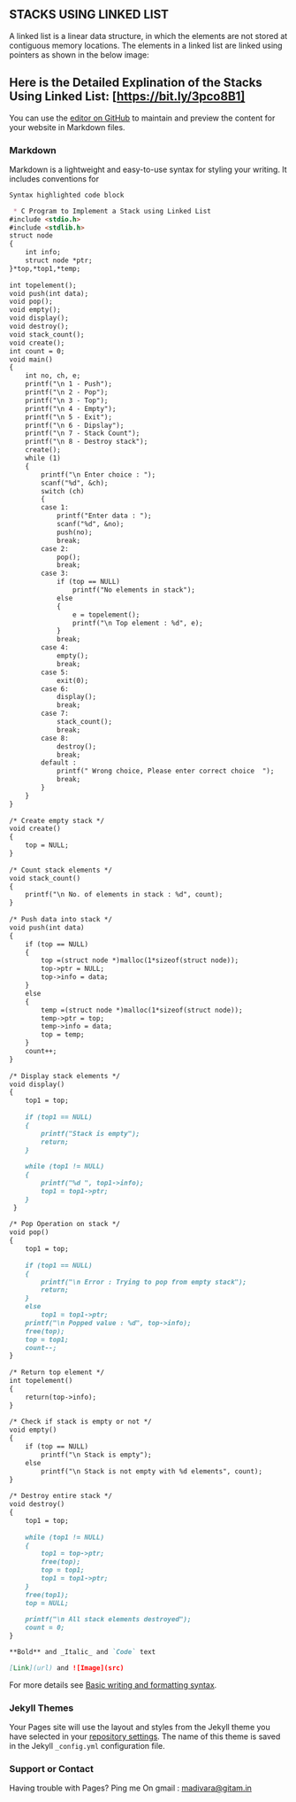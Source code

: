 ## STACKS USING LINKED LIST

A linked list is a linear data structure, in which the elements are not stored at contiguous memory locations. The elements in a linked list are linked using pointers as shown in the below image:

## Here is the Detailed Explination of the Stacks Using Linked List: [https://bit.ly/3pco8B1]
You can use the [editor on GitHub](https://github.com/manjunath-23/Stacks-Using-Linked-Linked-List-In-C-Language.c/edit/main/docs/index.md) to maintain and preview the content for your website in Markdown files.

### Markdown

Markdown is a lightweight and easy-to-use syntax for styling your writing. It includes conventions for

```markdown
Syntax highlighted code block

 * C Program to Implement a Stack using Linked List
#include <stdio.h>
#include <stdlib.h>
struct node
{
    int info;
    struct node *ptr;
}*top,*top1,*temp;
 
int topelement();
void push(int data);
void pop();
void empty();
void display();
void destroy();
void stack_count();
void create();
int count = 0;
void main()
{
    int no, ch, e;
    printf("\n 1 - Push");
    printf("\n 2 - Pop");
    printf("\n 3 - Top");
    printf("\n 4 - Empty");
    printf("\n 5 - Exit");
    printf("\n 6 - Dipslay");
    printf("\n 7 - Stack Count");
    printf("\n 8 - Destroy stack");
    create();
    while (1)
    {
        printf("\n Enter choice : ");
        scanf("%d", &ch);
        switch (ch)
        {
        case 1:
            printf("Enter data : ");
            scanf("%d", &no);
            push(no);
            break;
        case 2:
            pop();
            break;
        case 3:
            if (top == NULL)
                printf("No elements in stack");
            else
            {
                e = topelement();
                printf("\n Top element : %d", e);
            }
            break;
        case 4:
            empty();
            break;
        case 5:
            exit(0);
        case 6:
            display();
            break;
        case 7:
            stack_count();
            break;
        case 8:
            destroy();
            break;
        default :
            printf(" Wrong choice, Please enter correct choice  ");
            break;
        }
    }
}
 
/* Create empty stack */
void create()
{
    top = NULL;
}
 
/* Count stack elements */
void stack_count()
{
    printf("\n No. of elements in stack : %d", count);
}
 
/* Push data into stack */
void push(int data)
{
    if (top == NULL)
    {
        top =(struct node *)malloc(1*sizeof(struct node));
        top->ptr = NULL;
        top->info = data;
    }
    else
    {
        temp =(struct node *)malloc(1*sizeof(struct node));
        temp->ptr = top;
        temp->info = data;
        top = temp;
    }
    count++;
}
 
/* Display stack elements */
void display()
{
    top1 = top;
 
    if (top1 == NULL)
    {
        printf("Stack is empty");
        return;
    }
 
    while (top1 != NULL)
    {
        printf("%d ", top1->info);
        top1 = top1->ptr;
    }
 }
 
/* Pop Operation on stack */
void pop()
{
    top1 = top;
 
    if (top1 == NULL)
    {
        printf("\n Error : Trying to pop from empty stack");
        return;
    }
    else
        top1 = top1->ptr;
    printf("\n Popped value : %d", top->info);
    free(top);
    top = top1;
    count--;
}
 
/* Return top element */
int topelement()
{
    return(top->info);
}
 
/* Check if stack is empty or not */
void empty()
{
    if (top == NULL)
        printf("\n Stack is empty");
    else
        printf("\n Stack is not empty with %d elements", count);
}
 
/* Destroy entire stack */
void destroy()
{
    top1 = top;
 
    while (top1 != NULL)
    {
        top1 = top->ptr;
        free(top);
        top = top1;
        top1 = top1->ptr;
    }
    free(top1);
    top = NULL;
 
    printf("\n All stack elements destroyed");
    count = 0;
}

**Bold** and _Italic_ and `Code` text

[Link](url) and ![Image](src)
```

For more details see [Basic writing and formatting syntax](https://docs.github.com/en/github/writing-on-github/getting-started-with-writing-and-formatting-on-github/basic-writing-and-formatting-syntax).

### Jekyll Themes

Your Pages site will use the layout and styles from the Jekyll theme you have selected in your [repository settings](https://github.com/manjunath-23/Stacks-Using-Linked-Linked-List-In-C-Language.c/settings/pages). The name of this theme is saved in the Jekyll `_config.yml` configuration file.

### Support or Contact

Having trouble with Pages? Ping me On gmail : madivara@gitam.in
